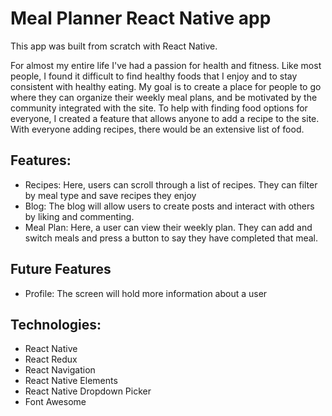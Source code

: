 
# Meal Planner React Native app 

This app was built from scratch with React Native. 

For almost my entire life I've had a passion for health and fitness. Like most people, I found it difficult to find healthy foods that I enjoy and to stay consistent with healthy eating. My goal is to create a place for people to go where they can organize their weekly meal plans, and be motivated by the community integrated with the site. To help with finding food options for everyone, I created a feature that allows anyone to add a recipe to the site. With everyone adding recipes, there would be an extensive list of food.

## Features: 
- Recipes: Here, users can scroll through a list of recipes. They can filter by meal type and save recipes they enjoy
- Blog: The blog will allow users to create posts and interact with others by liking and commenting. 
- Meal Plan: Here, a user can view their weekly plan. They can add and switch meals and press a button to say they have   completed that meal. 

## Future Features
- Profile: The screen will hold more information about a user


## Technologies: 
- React Native
- React Redux
- React Navigation
- React Native Elements 
- React Native Dropdown Picker
- Font Awesome
